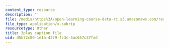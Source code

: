```yaml
---
content_type: resource
description: ''
file: /media/https%3A/open-learning-course-data-rc.s3.amazonaws.com/res-18-009-learn-differential-equations-up-close-with-gilbert-strang-and-cleve-moler-fall-2015/d5b72c801e1a4279fc3c5ac657c37fad_ttCKLZ2fWWE.srt
file_type: application/x-subrip
resourcetype: Other
title: 3play caption file
uid: d5b72c80-1e1a-4279-fc3c-5ac657c37fad
---
```


